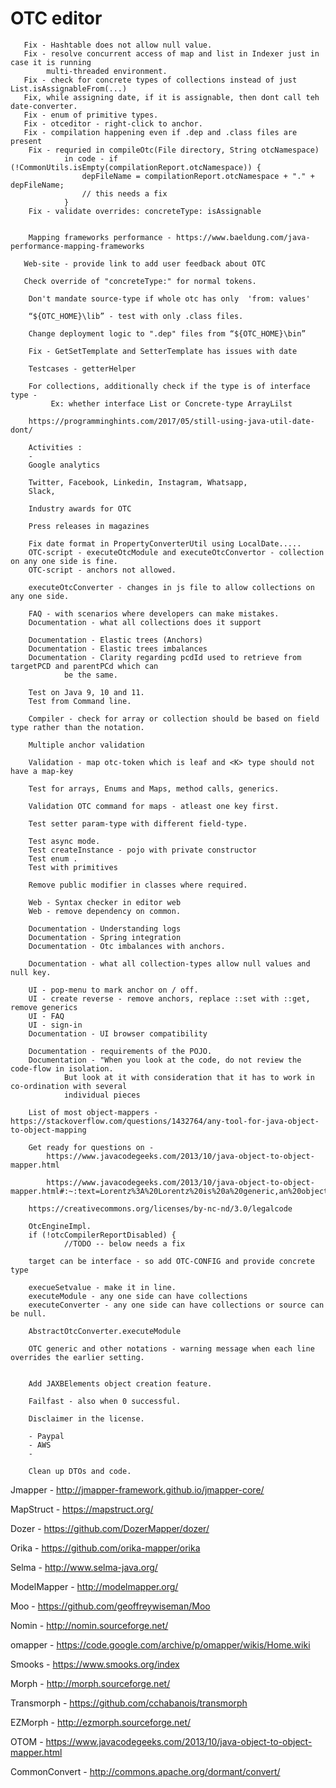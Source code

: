# OTC editor

		
       Fix - Hashtable does not allow null value.
       Fix - resolve concurrent access of map and list in Indexer just in case it is running 
       		multi-threaded environment.
       Fix - check for concrete types of collections instead of just List.isAssignableFrom(...)
       Fix, while assigning date, if it is assignable, then dont call teh date-converter.
       Fix - enum of primitive types.
       Fix - otceditor - right-click to anchor.
       Fix - compilation happening even if .dep and .class files are present
	    Fix - requried in compileOtc(File directory, String otcNamespace)
	    		in code - if (!CommonUtils.isEmpty(compilationReport.otcNamespace)) {
					depFileName = compilationReport.otcNamespace + "." + depFileName;
					// this needs a fix
				}
	    Fix - validate overrides: concreteType: isAssignable
	    
	    
	    Mapping frameworks performance - https://www.baeldung.com/java-performance-mapping-frameworks
	    
	   Web-site - provide link to add user feedback about OTC 
       
       Check override of "concreteType:" for normal tokens.
       
		Don't mandate source-type if whole otc has only  'from: values'
		
		“${OTC_HOME}\lib” - test with only .class files. 
		
		Change deployment logic to ".dep" files from “${OTC_HOME}\bin” 
		
		Fix - GetSetTemplate and SetterTemplate has issues with date
		
		Testcases - getterHelper
		
		For collections, additionally check if the type is of interface type -
			 Ex: whether interface List or Concrete-type ArrayLilst
		
		https://programminghints.com/2017/05/still-using-java-util-date-dont/
		
		Activities :
		- 
		Google analytics
		
		Twitter, Facebook, Linkedin, Instagram, Whatsapp, 
		Slack,
		
		Industry awards for OTC
		
		Press releases in magazines
		
		Fix date format in PropertyConverterUtil using LocalDate.....
		OTC-script - executeOtcModule and executeOtcConvertor - collection on any one side is fine.
		OTC-script - anchors not allowed.
		
		executeOtcConverter - changes in js file to allow collections on any one side.
		
		FAQ - with scenarios where developers can make mistakes.
		Documentation - what all collections does it support
		
		Documentation - Elastic trees (Anchors)
		Documentation - Elastic trees imbalances
		Documentation - Clarity regarding pcdId used to retrieve from targetPCD and parentPCd which can 
				be the same.
		
		Test on Java 9, 10 and 11.
		Test from Command line.
		
		Compiler - check for array or collection should be based on field type rather than the notation.
		
		Multiple anchor validation

		Validation - map otc-token which is leaf and <K> type should not have a map-key
		
		Test for arrays, Enums and Maps, method calls, generics.
		
		Validation OTC command for maps - atleast one key first.
		
		Test setter param-type with different field-type.
		
		Test async mode.
		Test createInstance - pojo with private constructor 
		Test enum .
		Test with primitives
		
		Remove public modifier in classes where required.
	
		Web - Syntax checker in editor web
		Web - remove dependency on common.
		
		Documentation - Understanding logs
		Documentation - Spring integration
		Documentation - Otc imbalances with anchors.
		
		Documentation - what all collection-types allow null values and null key.
		
		UI - pop-menu to mark anchor on / off.
		UI - create reverse - remove anchors, replace ::set with ::get, remove generics
		UI - FAQ
		UI - sign-in
		Documentation - UI browser compatibility
		
		Documentation - requirements of the POJO.
		Documentation - "When you look at the code, do not review the code-flow in isolation.
		 		But look at it with consideration that it has to work in co-ordination with several 
		 		individual pieces

		List of most object-mappers - https://stackoverflow.com/questions/1432764/any-tool-for-java-object-to-object-mapping
		
		Get ready for questions on -
			https://www.javacodegeeks.com/2013/10/java-object-to-object-mapper.html

			https://www.javacodegeeks.com/2013/10/java-object-to-object-mapper.html#:~:text=Lorentz%3A%20Lorentz%20is%20a%20generic,an%20object%20of%20another%20type.&text=Spring%20framework%3A%20Spring%20has%20an,transform%20Objects%20to%2Ffrom%20Strings.
		
		https://creativecommons.org/licenses/by-nc-nd/3.0/legalcode
		
		OtcEngineImpl.
		if (!otcCompilerReportDisabled) {
				//TODO -- below needs a fix
		
		target can be interface - so add OTC-CONFIG and provide concrete type
		
		execueSetvalue - make it in line.
		executeModule - any one side can have collections
		executeConverter - any one side can have collections or source can be null.
		
		AbstractOtcConverter.executeModule 
		
		OTC generic and other notations - warning message when each line overrides the earlier setting.
		
		
		Add JAXBElements object creation feature.
		
		Failfast - also when 0 successful.
		
		Disclaimer in the license.
		
		- Paypal
		- AWS
		- 
		
		Clean up DTOs and code.
		


Jmapper		-	http://jmapper-framework.github.io/jmapper-core/

MapStruct	-	https://mapstruct.org/

Dozer		-	https://github.com/DozerMapper/dozer/

Orika		-	https://github.com/orika-mapper/orika

Selma		-	http://www.selma-java.org/

ModelMapper	-	http://modelmapper.org/

Moo			-	https://github.com/geoffreywiseman/Moo

Nomin		-	http://nomin.sourceforge.net/

omapper 	-	https://code.google.com/archive/p/omapper/wikis/Home.wiki

Smooks		-	https://www.smooks.org/index

Morph		-	http://morph.sourceforge.net/

Transmorph 	-	https://github.com/cchabanois/transmorph

EZMorph		-	http://ezmorph.sourceforge.net/

OTOM		-	https://www.javacodegeeks.com/2013/10/java-object-to-object-mapper.html

CommonConvert	-	http://commons.apache.org/dormant/convert/